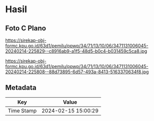 # Hasil

## Foto C Plano

https://sirekap-obj-formc.kpu.go.id/63d1/pemilu/ppwp/34/71/13/10/06/3471131006045-20240214-225829--c8916ab9-a1f5-48d5-b0c4-b031459c5ca8.jpg

https://sirekap-obj-formc.kpu.go.id/63d1/pemilu/ppwp/34/71/13/10/06/3471131006045-20240214-225808--88d73895-6d57-493a-8413-5163370634f8.jpg


## Metadata

| Key        | Value               |
| ---------- | ------------------- |
| Time Stamp | 2024-02-15 15:00:29 |



